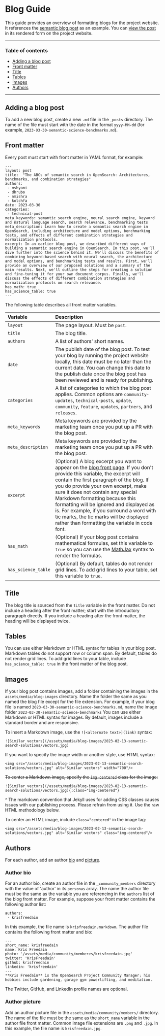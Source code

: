 # Blog Guide

This guide provides an overview of formatting blogs for the project website. It references the [semantic blog post](/_posts/2023-03-30-semantic-science-benchmarks.md) as an example. You can [view the post](https://opensearch.org/blog/semantic-science-benchmarks/) in its rendered form on the project website.

* * *

### Table of contents

* [Adding a blog post](#adding-a-blog-post)
* [Front matter](#front-matter)
* [Title](#title)
* [Tables](#tables)
* [Images](#images)
* [Authors](#authors)
* * *

## Adding a blog post

To add a new blog post, create a new `.md` file in the `_posts` directory. The name of the file must start with the date in the format `yyyy-MM-dd` (for example, `2023-03-30-semantic-science-benchmarks.md`).

## Front matter

Every post must start with front matter in YAML format, for example:

```
---
layout: post
title:  "The ABCs of semantic search in OpenSearch: Architectures, benchmarks, and combination strategies"
authors:
 - mshyani
 - dhrubo
 - nmishra
 - kolchfa
date: 2023-03-30
categories:
 - technical-post
meta_keywords: semantic search engine, neural search engine, keyword and natural language search, search relevance, benchmarking tests
meta_description: Learn how to create a semantic search engine in OpenSearch, including architecture and model options, benchmarking tests, and effects of different combination strategies and normalization protocols.
excerpt: In an earlier blog post, we described different ways of building a semantic search engine in OpenSearch. In this post, we'll dive further into the science behind it. We'll discuss the benefits of combining keyword-based search with neural search, the architecture and model options, and benchmarking tests and results. First, we'll provide an overview of our proposed solutions and a summary of the main results. Next, we'll outline the steps for creating a solution and fine-tuning it for your own document corpus. Finally, we'll discuss the effects of different combination strategies and normalization protocols on search relevance. 
has_math: true
has_science_table: true
---
```

The following table describes all front matter variables.

Variable | Description
:--- | :---
`layout` | The page layout. Must be `post`.
`title` | The blog title.
`authors` | A list of authors' short names.
`date` | The publish date of the blog post. To test your blog by running the project website locally, this date must be no later than the current date. You can change this date to the publish date once the blog post has been reviewed and is ready for publishing.
`categories` | A list of categories to which the blog post applies. Common options are `community-updates`, `technical-posts`, `update`, `community`, `feature`, `updates`, `partners`, and `releases`.
`meta_keywords` | Meta keywords are provided by the marketing team once you put up a PR with the blog post.
`meta_description` | Meta keywords are provided by the marketing team once you put up a PR with the blog post.
`excerpt` | (Optional) A blog excerpt you want to appear on the [blog front page](https://opensearch.org/blog). If you don't provide this variable, the excerpt will contain the first paragraph of the blog. If you do provide your own excerpt, make sure it does not contain any special Markdown formatting because this formatting will be ignored and displayed as is. For example, if you surround a word with tic marks, the tic marks will be displayed rather than formatting the variable in code font.
`has_math` | (Optional) If your blog post contains mathematical formulas, set this variable to `true` so you can use the [MathJax](https://www.mathjax.org/) syntax to render the formulas.
`has_science_table` | (Optional) By default, tables do not render grid lines. To add grid lines to your table, set this variable to `true`.

## Title

The blog title is sourced from the `title` variable in the front matter. Do not include a heading after the front matter; start with the introductory paragraph directly. If you include a heading after the front matter, the heading will be displayed twice.

## Tables

You can use either Markdown or HTML syntax for tables in your blog post. Markdown tables do not support row or column span. By default, tables do not render grid lines. To add grid lines to your table, include `has_science_table: true` in the front matter of the blog post.

## Images

If your blog post contains images, add a folder containing the images in the `assets/media/blog-images` directory. Name the folder the same as you named the blog file except for the file extension. For example, if your blog file is named `2023-03-30-semantic-science-benchmarks.md`, name the image folder `2023-03-30-semantic-science-benchmarks` You can use either Markdown or HTML syntax for images. By default, images include a standard border and are responsive. 

To insert a Markdown image, use the `![<alternate text>](link)` syntax:

```
![Similar vectors](/assets/media/blog-images/2023-02-13-semantic-search-solutions/vectors.jpg)
```

If you want to specify the image width or another style, use HTML syntax:

```
<img src="/assets/media/blog-images/2023-02-13-semantic-search-solutions/vectors.jpg" alt="Similar vectors" width="700"/>
```

~~To center a Markdown image, specify the `img-centered` class for the image:~~

```
![Similar vectors](/assets/media/blog-images/2023-02-13-semantic-search-solutions/vectors.jpg){:class="img-centered"}
```


^ The markdown convention that Jekyll uses for adding CSS classes causes issues with our publishing process. Please refrain from using it. Use the raw HTML methodology below.

To center an HTML image, include `class="centered"` in the image tag:

```
<img src="/assets/media/blog-images/2023-02-13-semantic-search-solutions/vectors.jpg" alt="Similar vectors" class="img-centered"/>
```

## Authors

For each author, add an author [bio](#author-bio) and [picture](#author-picture).

### Author bio

For an author bio, create an author file in the `_community_members` directory with the value of 'author' in its `personas` array. The name the author file must be the same as the variable you are referencing in the `authors` list of the blog front matter. For example, suppose your front matter contains the following author list:

```
authors:
 - krisfreedain
```

In this example, the file name is `krisfreedain.markdown`. The author file contains the following front matter and bio:

```
---
short_name: krisfreedain
name: Kris Freedain
photo: '/assets/media/community/memberes/krisfreedain.jpg'
twitter: 'KrisFreedain'
github: krisfreedain
linkedin: 'krisfreedain'
---
**Kris Freedain** is the OpenSearch Project Community Manager; his hobbies include gardening, garage gym powerlifting, and meditation.
```

The Twitter, GitHub, and LinkedIn profile names are optional.

### Author picture

Add an author picture file in the `assets/media/community/members/` directory. The name of the file must be the same as the `short_name` variable in the author file front matter. Common image file extensions are `.png` and `.jpg`. In this example, the file name is `krisfreedain.jpg`.